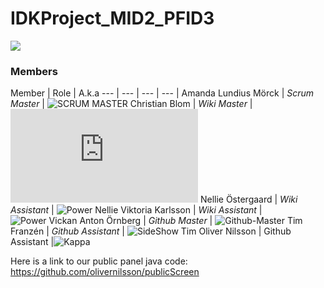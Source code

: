 # IDKProject_MID2_PFID3

![](https://camo.githubusercontent.com/91c12764acd4914535b00b6ebdc8e45313a46aa1/687474703a2f2f692e696d6775722e636f6d2f6f564c4735526a2e706e67)


### Members
Member | Role | A.k.a
--- | --- | --- | --- |
Amanda Lundius Mörck | *Scrum Master* | ![*SCRUM MASTER*](https://i.imgur.com/gzkGvrV.jpg "Dear Leader")
Christian Blom | *Wiki Master* | !["Griffin"](http://eksploratorzy.com.pl/download/file.php?avatar=2834_1391031207.png "Griffin")
Nellie Östergaard | *Wiki Assistant* | ![*Power Nellie*](http://www.marheavenj.net/milly/collective/joined/bubbles.gif "Power Nellie!!")
Viktoria Karlsson | *Wiki Assistant* | ![*Power Vickan*](http://images2.fanpop.com/image/category/www/19169_50_50.jpg "Power Vickan!!")
Anton Örnberg | *Github Master* | ![Github-Master](https://fbcdn-profile-a.akamaihd.net/hprofile-ak-frc3/v/t1.0-1/p50x50/547024_654861907871405_1873054938_n.jpg?oh=63b356081839d91a3fd962c55dbbbec2&oe=55C8C44A&__gda__=1440833707_84e87ae0655e942c088ad0448ea91c0d "Github General")
Tim Franzén | *Github Assistant* | ![SideShow Tim](https://pbs.twimg.com/profile_images/1030660658/sideshow_large_normal.jpg "SideShow Tim")
Oliver Nilsson | Github Assistant |![Kappa](https://lh3.googleusercontent.com/-fKGcb8OtqEg/AAAAAAAAAAI/AAAAAAAAAC4/okPPXnDNLp4/photo.jpg?sz=50 "Kappa")

Here is a link to our public panel java code: https://github.com/olivernilsson/publicScreen
